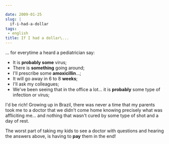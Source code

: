 ```yaml
---

date: 2009-01-25
slug: |
  if-i-had-a-dollar
tags:
 - english
title: If I had a dollar\...
---
```


... for everytime a heard a pediatrician say:

-   It is **probably some** virus;
-   There is **something** going around;
-   I'll prescribe some **amoxicillin**...;
-   It will go away in 6 to 8 **weeks**;
-   I'll ask my colleagues;
-   We've been seeing that in the office a lot... it is **probably**
    some type of infection or virus;

I'd be rich! Growing up in Brazil, there was never a time that my
parents took me to a doctor that we didn't come home knowing precisely
what was affliciting me... and nothing that wasn't cured by some type of
shot and a day of rest.

The worst part of taking my kids to see a doctor with questions and
hearing the answers above, is having to **pay** them in the end!
